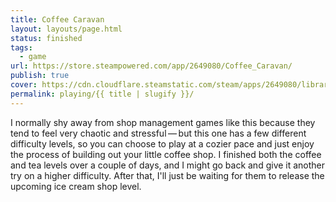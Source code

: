 ```yaml
---
title: Coffee Caravan
layout: layouts/page.html
status: finished
tags:
  - game
url: https://store.steampowered.com/app/2649080/Coffee_Caravan/
publish: true
cover: https://cdn.cloudflare.steamstatic.com/steam/apps/2649080/library_600x900_2x.jpg?t=1730897870
permalink: playing/{{ title | slugify }}/
---
```

I normally shy away from shop management games like this because they tend to feel very chaotic and stressful — but this one has a few different difficulty levels, so you can choose to play at a cozier pace and just enjoy the process of building out your little coffee shop. I finished both the coffee and tea levels over a couple of days, and I might go back and give it another try on a higher difficulty. After that, I'll just be waiting for them to release the upcoming ice cream shop level.
